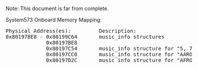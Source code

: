 Note: This document is far from complete.

System573 Onboard Memory Mapping:
<pre>
Physical Address(es):         Description: 
0x80197BE8 - 0x80199C64       music_info structures
             0x80197BE8           
             0x80197C54       music_info structure for "5, 7, 8, 8"
             0x80197CC0       music_info structure for "AARON'S PARTY(COME GET IT)"
             0x80197D2C       music_info structure for "AFRONOVA PRIMEVAL"
</pre>
